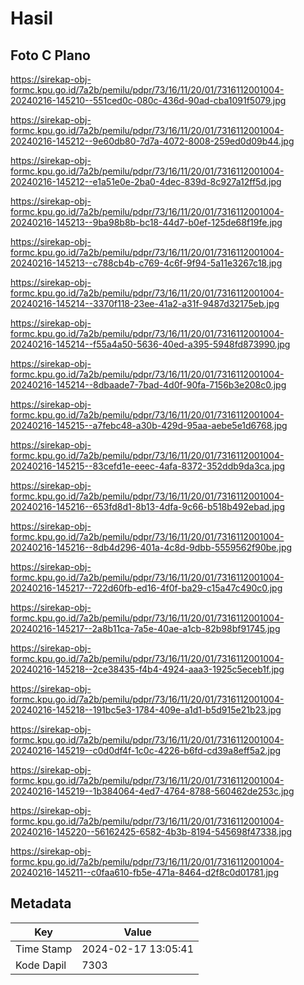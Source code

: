 # Hasil

## Foto C Plano

https://sirekap-obj-formc.kpu.go.id/7a2b/pemilu/pdpr/73/16/11/20/01/7316112001004-20240216-145210--551ced0c-080c-436d-90ad-cba1091f5079.jpg

https://sirekap-obj-formc.kpu.go.id/7a2b/pemilu/pdpr/73/16/11/20/01/7316112001004-20240216-145212--9e60db80-7d7a-4072-8008-259ed0d09b44.jpg

https://sirekap-obj-formc.kpu.go.id/7a2b/pemilu/pdpr/73/16/11/20/01/7316112001004-20240216-145212--e1a51e0e-2ba0-4dec-839d-8c927a12ff5d.jpg

https://sirekap-obj-formc.kpu.go.id/7a2b/pemilu/pdpr/73/16/11/20/01/7316112001004-20240216-145213--9ba98b8b-bc18-44d7-b0ef-125de68f19fe.jpg

https://sirekap-obj-formc.kpu.go.id/7a2b/pemilu/pdpr/73/16/11/20/01/7316112001004-20240216-145213--c788cb4b-c769-4c6f-9f94-5a11e3267c18.jpg

https://sirekap-obj-formc.kpu.go.id/7a2b/pemilu/pdpr/73/16/11/20/01/7316112001004-20240216-145214--3370f118-23ee-41a2-a31f-9487d32175eb.jpg

https://sirekap-obj-formc.kpu.go.id/7a2b/pemilu/pdpr/73/16/11/20/01/7316112001004-20240216-145214--f55a4a50-5636-40ed-a395-5948fd873990.jpg

https://sirekap-obj-formc.kpu.go.id/7a2b/pemilu/pdpr/73/16/11/20/01/7316112001004-20240216-145214--8dbaade7-7bad-4d0f-90fa-7156b3e208c0.jpg

https://sirekap-obj-formc.kpu.go.id/7a2b/pemilu/pdpr/73/16/11/20/01/7316112001004-20240216-145215--a7febc48-a30b-429d-95aa-aebe5e1d6768.jpg

https://sirekap-obj-formc.kpu.go.id/7a2b/pemilu/pdpr/73/16/11/20/01/7316112001004-20240216-145215--83cefd1e-eeec-4afa-8372-352ddb9da3ca.jpg

https://sirekap-obj-formc.kpu.go.id/7a2b/pemilu/pdpr/73/16/11/20/01/7316112001004-20240216-145216--653fd8d1-8b13-4dfa-9c66-b518b492ebad.jpg

https://sirekap-obj-formc.kpu.go.id/7a2b/pemilu/pdpr/73/16/11/20/01/7316112001004-20240216-145216--8db4d296-401a-4c8d-9dbb-5559562f90be.jpg

https://sirekap-obj-formc.kpu.go.id/7a2b/pemilu/pdpr/73/16/11/20/01/7316112001004-20240216-145217--722d60fb-ed16-4f0f-ba29-c15a47c490c0.jpg

https://sirekap-obj-formc.kpu.go.id/7a2b/pemilu/pdpr/73/16/11/20/01/7316112001004-20240216-145217--2a8b11ca-7a5e-40ae-a1cb-82b98bf91745.jpg

https://sirekap-obj-formc.kpu.go.id/7a2b/pemilu/pdpr/73/16/11/20/01/7316112001004-20240216-145218--2ce38435-f4b4-4924-aaa3-1925c5eceb1f.jpg

https://sirekap-obj-formc.kpu.go.id/7a2b/pemilu/pdpr/73/16/11/20/01/7316112001004-20240216-145218--191bc5e3-1784-409e-a1d1-b5d915e21b23.jpg

https://sirekap-obj-formc.kpu.go.id/7a2b/pemilu/pdpr/73/16/11/20/01/7316112001004-20240216-145219--c0d0df4f-1c0c-4226-b6fd-cd39a8eff5a2.jpg

https://sirekap-obj-formc.kpu.go.id/7a2b/pemilu/pdpr/73/16/11/20/01/7316112001004-20240216-145219--1b384064-4ed7-4764-8788-560462de253c.jpg

https://sirekap-obj-formc.kpu.go.id/7a2b/pemilu/pdpr/73/16/11/20/01/7316112001004-20240216-145220--56162425-6582-4b3b-8194-545698f47338.jpg

https://sirekap-obj-formc.kpu.go.id/7a2b/pemilu/pdpr/73/16/11/20/01/7316112001004-20240216-145211--c0faa610-fb5e-471a-8464-d2f8c0d01781.jpg


## Metadata

| Key        | Value               |
| ---------- | ------------------- |
| Time Stamp | 2024-02-17 13:05:41 |
| Kode Dapil | 7303                |



